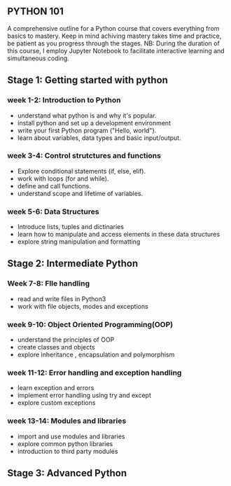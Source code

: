 ## PYTHON 101
A comprehensive outline for a Python course that covers everything from basics to mastery. Keep in mind
achiving mastery takes time and practice, be patient as you progress through the stages.
NB: During the duration of this course, I employ Jupyter Notebook to facilitate interactive learning and simultaneous coding.

## Stage 1: Getting started with python

### week 1-2: Introduction to Python
- understand what python is and why it's popular.
- install python and set up a development environment
- write your first Python program ("Hello, world").
- learn about variables, data types and basic input/output.


### week 3-4: Control strutctures and functions
- Explore conditional statements (if, else, elif).
- work with loops (for and while).
- define and call functions.
- understand scope and lifetime of variables.


### week 5-6: Data Structures
- Introduce lists, tuples and dictinaries
- learn how to manipulate and access elements in these data structures
- explore string manipulation and formatting


## Stage 2: Intermediate Python

### Week 7-8: FIle handling
- read and write files in Python3
- work with file objects, modes and exceptions

### week 9-10: Object Oriented Programming(OOP)
- understand the principles of OOP
- create classes and objects
- explore inheritance , encapsulation and polymorphism

### week 11-12: Error handling and exception handling
- learn exception and errors
- implement error handling using try and except
- explore custom exceptions

### week 13-14: Modules and libraries
- import and use modules and libraries
- explore common python libraries
- introduction to third party modules


## Stage 3: Advanced Python
